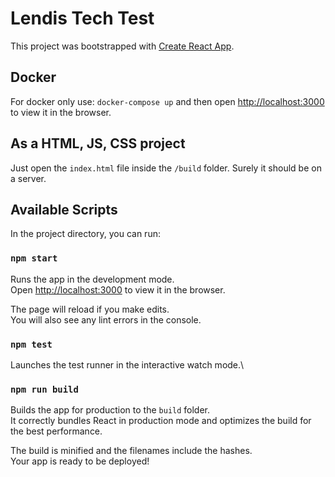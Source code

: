 # Lendis Tech Test

This project was bootstrapped with [Create React App](https://github.com/facebook/create-react-app).

## Docker

For docker only use: `docker-compose up` and then open [http://localhost:3000](http://localhost:3000) to view it in the browser.

## As a HTML, JS, CSS project
Just open the `index.html` file inside the `/build` folder. Surely it should be on a server.


## Available Scripts

In the project directory, you can run:

### `npm start`

Runs the app in the development mode.\
Open [http://localhost:3000](http://localhost:3000) to view it in the browser.

The page will reload if you make edits.\
You will also see any lint errors in the console.

### `npm test`

Launches the test runner in the interactive watch mode.\

### `npm run build`

Builds the app for production to the `build` folder.\
It correctly bundles React in production mode and optimizes the build for the best performance.

The build is minified and the filenames include the hashes.\
Your app is ready to be deployed!
